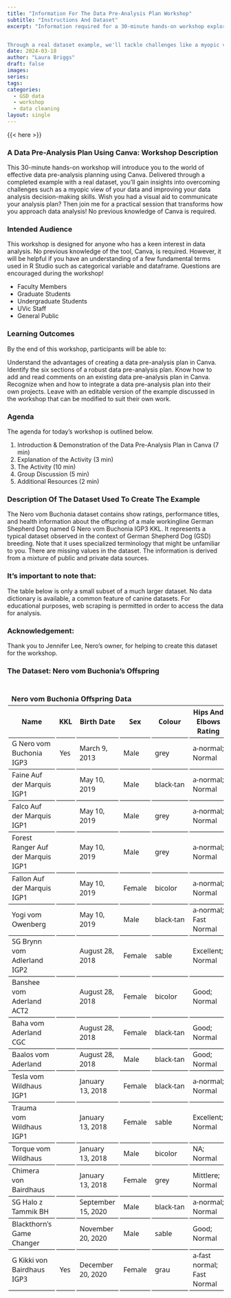 ```yaml
---
title: "Information For The Data Pre-Analysis Plan Workshop"
subtitle: "Instructions And Dataset"
excerpt: "Information required for a 30-minute hands-on workshop exploring the world of effective data pre-analysis planning using Canva. 


Through a real dataset example, we'll tackle challenges like a myopic view of your data and work together to enhance your data analysis decision-making skills. Ever wished for a visual aid to communicate your analysis plan? You're in luck! No previous knowledge of Canva is needed – just bring your curiosity and enthusiasm!"
date: 2024-03-18
author: "Laura Briggs"
draft: false
images:
series:
tags:
categories:
  - GSD data
  - workshop
  - data cleaning
layout: single
---
```


{{< here >}}

### A Data Pre-Analysis Plan Using Canva: Workshop Description

This 30-minute hands-on workshop will introduce you to the world of effective data pre-analysis planning using Canva. Delivered through a completed example with a real dataset, you’ll gain insights into overcoming challenges such as a myopic view of your data and improving your data analysis decision-making skills. Wish you had a visual aid to communicate your analysis plan? Then join me for a practical session that transforms how you approach data analysis! No previous knowledge of Canva is required.

### Intended Audience

This workshop is designed for anyone who has a keen interest in data analysis. No previous knowledge of the tool, Canva, is required. However, it will be helpful if you have an understanding of a few fundamental terms used in R Studio such as categorical variable and dataframe. Questions are encouraged during the workshop!

- Faculty Members
- Graduate Students
- Undergraduate Students
- UVic Staff
- General Public

### Learning Outcomes

By the end of this workshop, participants will be able to:

Understand the advantages of creating a data pre-analysis plan in Canva.
Identify the six sections of a robust data pre-analysis plan.
Know how to add and read comments on an existing data pre-analysis plan in Canva.
Recognize when and how to integrate a data pre-analysis plan into their own projects.
Leave with an editable version of the example discussed in the workshop that can be modified to suit their own work.

### Agenda

The agenda for today’s workshop is outlined below.

1.  Introduction & Demonstration of the Data Pre-Analysis Plan in Canva (7 min)
2.  Explanation of the Activity (3 min)
3.  The Activity (10 min)
4.  Group Discussion (5 min)
5.  Additional Resources (2 min)

### Description Of The Dataset Used To Create The Example

The Nero vom Buchonia dataset contains show ratings, performance titles, and health information about the offspring of a male workingline German Shepherd Dog named G Nero vom Buchonia IGP3 KKL.
It represents a typical dataset observed in the context of German Shepherd Dog (GSD) breeding. Note that it uses specialized terminology that might be unfamiliar to you.
There are missing values in the dataset.
The information is derived from a mixture of public and private data sources.

### It’s important to note that:

The table below is only a small subset of a much larger dataset.
No data dictionary is available, a common feature of canine datasets.
For educational purposes, web scraping is permitted in order to access the data for analysis.

### Acknowledgement:

Thank you to Jennifer Lee, Nero’s owner, for helping to create this dataset for the workshop.

### The Dataset: Nero vom Buchonia’s Offspring

<div id="xadpzzlsvx" style="padding-left:0px;padding-right:0px;padding-top:10px;padding-bottom:10px;overflow-x:auto;overflow-y:auto;width:auto;height:auto;">
<style>#xadpzzlsvx table {
  font-family: system-ui, 'Segoe UI', Roboto, Helvetica, Arial, sans-serif, 'Apple Color Emoji', 'Segoe UI Emoji', 'Segoe UI Symbol', 'Noto Color Emoji';
  -webkit-font-smoothing: antialiased;
  -moz-osx-font-smoothing: grayscale;
}
&#10;#xadpzzlsvx thead, #xadpzzlsvx tbody, #xadpzzlsvx tfoot, #xadpzzlsvx tr, #xadpzzlsvx td, #xadpzzlsvx th {
  border-style: none;
}
&#10;#xadpzzlsvx p {
  margin: 0;
  padding: 0;
}
&#10;#xadpzzlsvx .gt_table {
  display: table;
  border-collapse: collapse;
  line-height: normal;
  margin-left: auto;
  margin-right: auto;
  color: #333333;
  font-size: 16px;
  font-weight: normal;
  font-style: normal;
  background-color: #FFFFFF;
  width: auto;
  border-top-style: solid;
  border-top-width: 2px;
  border-top-color: #A8A8A8;
  border-right-style: none;
  border-right-width: 2px;
  border-right-color: #D3D3D3;
  border-bottom-style: solid;
  border-bottom-width: 2px;
  border-bottom-color: #A8A8A8;
  border-left-style: none;
  border-left-width: 2px;
  border-left-color: #D3D3D3;
}
&#10;#xadpzzlsvx .gt_caption {
  padding-top: 4px;
  padding-bottom: 4px;
}
&#10;#xadpzzlsvx .gt_title {
  color: #333333;
  font-size: 125%;
  font-weight: initial;
  padding-top: 4px;
  padding-bottom: 4px;
  padding-left: 5px;
  padding-right: 5px;
  border-bottom-color: #FFFFFF;
  border-bottom-width: 0;
}
&#10;#xadpzzlsvx .gt_subtitle {
  color: #333333;
  font-size: 85%;
  font-weight: initial;
  padding-top: 3px;
  padding-bottom: 5px;
  padding-left: 5px;
  padding-right: 5px;
  border-top-color: #FFFFFF;
  border-top-width: 0;
}
&#10;#xadpzzlsvx .gt_heading {
  background-color: #FFFFFF;
  text-align: center;
  border-bottom-color: #FFFFFF;
  border-left-style: none;
  border-left-width: 1px;
  border-left-color: #D3D3D3;
  border-right-style: none;
  border-right-width: 1px;
  border-right-color: #D3D3D3;
}
&#10;#xadpzzlsvx .gt_bottom_border {
  border-bottom-style: solid;
  border-bottom-width: 2px;
  border-bottom-color: #D3D3D3;
}
&#10;#xadpzzlsvx .gt_col_headings {
  border-top-style: solid;
  border-top-width: 2px;
  border-top-color: #D3D3D3;
  border-bottom-style: solid;
  border-bottom-width: 2px;
  border-bottom-color: #D3D3D3;
  border-left-style: none;
  border-left-width: 1px;
  border-left-color: #D3D3D3;
  border-right-style: none;
  border-right-width: 1px;
  border-right-color: #D3D3D3;
}
&#10;#xadpzzlsvx .gt_col_heading {
  color: #333333;
  background-color: #FFFFFF;
  font-size: 100%;
  font-weight: normal;
  text-transform: inherit;
  border-left-style: none;
  border-left-width: 1px;
  border-left-color: #D3D3D3;
  border-right-style: none;
  border-right-width: 1px;
  border-right-color: #D3D3D3;
  vertical-align: bottom;
  padding-top: 5px;
  padding-bottom: 6px;
  padding-left: 5px;
  padding-right: 5px;
  overflow-x: hidden;
}
&#10;#xadpzzlsvx .gt_column_spanner_outer {
  color: #333333;
  background-color: #FFFFFF;
  font-size: 100%;
  font-weight: normal;
  text-transform: inherit;
  padding-top: 0;
  padding-bottom: 0;
  padding-left: 4px;
  padding-right: 4px;
}
&#10;#xadpzzlsvx .gt_column_spanner_outer:first-child {
  padding-left: 0;
}
&#10;#xadpzzlsvx .gt_column_spanner_outer:last-child {
  padding-right: 0;
}
&#10;#xadpzzlsvx .gt_column_spanner {
  border-bottom-style: solid;
  border-bottom-width: 2px;
  border-bottom-color: #D3D3D3;
  vertical-align: bottom;
  padding-top: 5px;
  padding-bottom: 5px;
  overflow-x: hidden;
  display: inline-block;
  width: 100%;
}
&#10;#xadpzzlsvx .gt_spanner_row {
  border-bottom-style: hidden;
}
&#10;#xadpzzlsvx .gt_group_heading {
  padding-top: 8px;
  padding-bottom: 8px;
  padding-left: 5px;
  padding-right: 5px;
  color: #333333;
  background-color: #FFFFFF;
  font-size: 100%;
  font-weight: initial;
  text-transform: inherit;
  border-top-style: solid;
  border-top-width: 2px;
  border-top-color: #D3D3D3;
  border-bottom-style: solid;
  border-bottom-width: 2px;
  border-bottom-color: #D3D3D3;
  border-left-style: none;
  border-left-width: 1px;
  border-left-color: #D3D3D3;
  border-right-style: none;
  border-right-width: 1px;
  border-right-color: #D3D3D3;
  vertical-align: middle;
  text-align: left;
}
&#10;#xadpzzlsvx .gt_empty_group_heading {
  padding: 0.5px;
  color: #333333;
  background-color: #FFFFFF;
  font-size: 100%;
  font-weight: initial;
  border-top-style: solid;
  border-top-width: 2px;
  border-top-color: #D3D3D3;
  border-bottom-style: solid;
  border-bottom-width: 2px;
  border-bottom-color: #D3D3D3;
  vertical-align: middle;
}
&#10;#xadpzzlsvx .gt_from_md > :first-child {
  margin-top: 0;
}
&#10;#xadpzzlsvx .gt_from_md > :last-child {
  margin-bottom: 0;
}
&#10;#xadpzzlsvx .gt_row {
  padding-top: 8px;
  padding-bottom: 8px;
  padding-left: 5px;
  padding-right: 5px;
  margin: 10px;
  border-top-style: solid;
  border-top-width: 1px;
  border-top-color: #D3D3D3;
  border-left-style: none;
  border-left-width: 1px;
  border-left-color: #D3D3D3;
  border-right-style: none;
  border-right-width: 1px;
  border-right-color: #D3D3D3;
  vertical-align: middle;
  overflow-x: hidden;
}
&#10;#xadpzzlsvx .gt_stub {
  color: #333333;
  background-color: #FFFFFF;
  font-size: 100%;
  font-weight: initial;
  text-transform: inherit;
  border-right-style: solid;
  border-right-width: 2px;
  border-right-color: #D3D3D3;
  padding-left: 5px;
  padding-right: 5px;
}
&#10;#xadpzzlsvx .gt_stub_row_group {
  color: #333333;
  background-color: #FFFFFF;
  font-size: 100%;
  font-weight: initial;
  text-transform: inherit;
  border-right-style: solid;
  border-right-width: 2px;
  border-right-color: #D3D3D3;
  padding-left: 5px;
  padding-right: 5px;
  vertical-align: top;
}
&#10;#xadpzzlsvx .gt_row_group_first td {
  border-top-width: 2px;
}
&#10;#xadpzzlsvx .gt_row_group_first th {
  border-top-width: 2px;
}
&#10;#xadpzzlsvx .gt_summary_row {
  color: #333333;
  background-color: #FFFFFF;
  text-transform: inherit;
  padding-top: 8px;
  padding-bottom: 8px;
  padding-left: 5px;
  padding-right: 5px;
}
&#10;#xadpzzlsvx .gt_first_summary_row {
  border-top-style: solid;
  border-top-color: #D3D3D3;
}
&#10;#xadpzzlsvx .gt_first_summary_row.thick {
  border-top-width: 2px;
}
&#10;#xadpzzlsvx .gt_last_summary_row {
  padding-top: 8px;
  padding-bottom: 8px;
  padding-left: 5px;
  padding-right: 5px;
  border-bottom-style: solid;
  border-bottom-width: 2px;
  border-bottom-color: #D3D3D3;
}
&#10;#xadpzzlsvx .gt_grand_summary_row {
  color: #333333;
  background-color: #FFFFFF;
  text-transform: inherit;
  padding-top: 8px;
  padding-bottom: 8px;
  padding-left: 5px;
  padding-right: 5px;
}
&#10;#xadpzzlsvx .gt_first_grand_summary_row {
  padding-top: 8px;
  padding-bottom: 8px;
  padding-left: 5px;
  padding-right: 5px;
  border-top-style: double;
  border-top-width: 6px;
  border-top-color: #D3D3D3;
}
&#10;#xadpzzlsvx .gt_last_grand_summary_row_top {
  padding-top: 8px;
  padding-bottom: 8px;
  padding-left: 5px;
  padding-right: 5px;
  border-bottom-style: double;
  border-bottom-width: 6px;
  border-bottom-color: #D3D3D3;
}
&#10;#xadpzzlsvx .gt_striped {
  background-color: rgba(128, 128, 128, 0.05);
}
&#10;#xadpzzlsvx .gt_table_body {
  border-top-style: solid;
  border-top-width: 2px;
  border-top-color: #D3D3D3;
  border-bottom-style: solid;
  border-bottom-width: 2px;
  border-bottom-color: #D3D3D3;
}
&#10;#xadpzzlsvx .gt_footnotes {
  color: #333333;
  background-color: #FFFFFF;
  border-bottom-style: none;
  border-bottom-width: 2px;
  border-bottom-color: #D3D3D3;
  border-left-style: none;
  border-left-width: 2px;
  border-left-color: #D3D3D3;
  border-right-style: none;
  border-right-width: 2px;
  border-right-color: #D3D3D3;
}
&#10;#xadpzzlsvx .gt_footnote {
  margin: 0px;
  font-size: 90%;
  padding-top: 4px;
  padding-bottom: 4px;
  padding-left: 5px;
  padding-right: 5px;
}
&#10;#xadpzzlsvx .gt_sourcenotes {
  color: #333333;
  background-color: #FFFFFF;
  border-bottom-style: none;
  border-bottom-width: 2px;
  border-bottom-color: #D3D3D3;
  border-left-style: none;
  border-left-width: 2px;
  border-left-color: #D3D3D3;
  border-right-style: none;
  border-right-width: 2px;
  border-right-color: #D3D3D3;
}
&#10;#xadpzzlsvx .gt_sourcenote {
  font-size: 90%;
  padding-top: 4px;
  padding-bottom: 4px;
  padding-left: 5px;
  padding-right: 5px;
}
&#10;#xadpzzlsvx .gt_left {
  text-align: left;
}
&#10;#xadpzzlsvx .gt_center {
  text-align: center;
}
&#10;#xadpzzlsvx .gt_right {
  text-align: right;
  font-variant-numeric: tabular-nums;
}
&#10;#xadpzzlsvx .gt_font_normal {
  font-weight: normal;
}
&#10;#xadpzzlsvx .gt_font_bold {
  font-weight: bold;
}
&#10;#xadpzzlsvx .gt_font_italic {
  font-style: italic;
}
&#10;#xadpzzlsvx .gt_super {
  font-size: 65%;
}
&#10;#xadpzzlsvx .gt_footnote_marks {
  font-size: 75%;
  vertical-align: 0.4em;
  position: initial;
}
&#10;#xadpzzlsvx .gt_asterisk {
  font-size: 100%;
  vertical-align: 0;
}
&#10;#xadpzzlsvx .gt_indent_1 {
  text-indent: 5px;
}
&#10;#xadpzzlsvx .gt_indent_2 {
  text-indent: 10px;
}
&#10;#xadpzzlsvx .gt_indent_3 {
  text-indent: 15px;
}
&#10;#xadpzzlsvx .gt_indent_4 {
  text-indent: 20px;
}
&#10;#xadpzzlsvx .gt_indent_5 {
  text-indent: 25px;
}
</style>
<table class="gt_table" data-quarto-disable-processing="false" data-quarto-bootstrap="false">
  <thead>
    <tr class="gt_heading">
      <td colspan="7" class="gt_heading gt_title gt_font_normal gt_bottom_border" style><strong>Nero vom Buchonia Offspring Data</strong></td>
    </tr>
    &#10;    <tr class="gt_col_headings">
      <th class="gt_col_heading gt_columns_bottom_border gt_left" rowspan="1" colspan="1" scope="col" id="&lt;strong&gt;Name&lt;/strong&gt;"><strong>Name</strong></th>
      <th class="gt_col_heading gt_columns_bottom_border gt_left" rowspan="1" colspan="1" scope="col" id="&lt;strong&gt;KKL&lt;/strong&gt;"><strong>KKL</strong></th>
      <th class="gt_col_heading gt_columns_bottom_border gt_left" rowspan="1" colspan="1" scope="col" id="&lt;strong&gt;Birth Date&lt;/strong&gt;"><strong>Birth Date</strong></th>
      <th class="gt_col_heading gt_columns_bottom_border gt_left" rowspan="1" colspan="1" scope="col" id="&lt;strong&gt;Sex&lt;/strong&gt;"><strong>Sex</strong></th>
      <th class="gt_col_heading gt_columns_bottom_border gt_left" rowspan="1" colspan="1" scope="col" id="&lt;strong&gt;Colour&lt;/strong&gt;"><strong>Colour</strong></th>
      <th class="gt_col_heading gt_columns_bottom_border gt_left" rowspan="1" colspan="1" scope="col" id="&lt;strong&gt;Hips And Elbows Rating&lt;/strong&gt;"><strong>Hips And Elbows Rating</strong></th>
      <th class="gt_col_heading gt_columns_bottom_border gt_right" rowspan="1" colspan="1" scope="col" id="&lt;strong&gt;ZW&lt;/strong&gt;"><strong>ZW</strong></th>
    </tr>
  </thead>
  <tbody class="gt_table_body">
    <tr><td headers="Name" class="gt_row gt_left" style="10px border-left-width: 0px; border-left-style: solid; border-left-color: transparent; border-right-width: 1px; border-right-style: solid; border-right-color: black; border-top-width: 0px; border-top-style: solid; border-top-color: transparent; border-bottom-width: 1px; border-bottom-style: solid; border-bottom-color: black;">G Nero vom Buchonia IGP3</td>
<td headers="KKL" class="gt_row gt_left" style="10px border-left-width: 0px; border-left-style: solid; border-left-color: transparent; border-right-width: 1px; border-right-style: solid; border-right-color: black; border-top-width: 0px; border-top-style: solid; border-top-color: transparent; border-bottom-width: 1px; border-bottom-style: solid; border-bottom-color: black;">Yes</td>
<td headers="BirthDate" class="gt_row gt_left" style="10px border-left-width: 0px; border-left-style: solid; border-left-color: transparent; border-right-width: 1px; border-right-style: solid; border-right-color: black; border-top-width: 0px; border-top-style: solid; border-top-color: transparent; border-bottom-width: 1px; border-bottom-style: solid; border-bottom-color: black;">March 9, 2013</td>
<td headers="Sex" class="gt_row gt_left" style="10px border-left-width: 0px; border-left-style: solid; border-left-color: transparent; border-right-width: 1px; border-right-style: solid; border-right-color: black; border-top-width: 0px; border-top-style: solid; border-top-color: transparent; border-bottom-width: 1px; border-bottom-style: solid; border-bottom-color: black;">Male</td>
<td headers="Colour" class="gt_row gt_left" style="10px border-left-width: 0px; border-left-style: solid; border-left-color: transparent; border-right-width: 1px; border-right-style: solid; border-right-color: black; border-top-width: 0px; border-top-style: solid; border-top-color: transparent; border-bottom-width: 1px; border-bottom-style: solid; border-bottom-color: black;">grey</td>
<td headers="HipsAndElbowsRating" class="gt_row gt_left" style="10px border-left-width: 0px; border-left-style: solid; border-left-color: transparent; border-right-width: 1px; border-right-style: solid; border-right-color: black; border-top-width: 0px; border-top-style: solid; border-top-color: transparent; border-bottom-width: 1px; border-bottom-style: solid; border-bottom-color: black;">a‑normal; Normal</td>
<td headers="ZW" class="gt_row gt_right" style="10px border-left-width: 0px; border-left-style: solid; border-left-color: transparent; border-right-width: 1px; border-right-style: solid; border-right-color: black; border-top-width: 0px; border-top-style: solid; border-top-color: transparent; border-bottom-width: 1px; border-bottom-style: solid; border-bottom-color: black;">88</td></tr>
    <tr><td headers="Name" class="gt_row gt_left" style="10px border-left-width: 0px; border-left-style: solid; border-left-color: transparent; border-right-width: 1px; border-right-style: solid; border-right-color: black; border-top-width: 0px; border-top-style: solid; border-top-color: transparent; border-bottom-width: 1px; border-bottom-style: solid; border-bottom-color: black;">Faine Auf der Marquis IGP1</td>
<td headers="KKL" class="gt_row gt_left" style="10px border-left-width: 0px; border-left-style: solid; border-left-color: transparent; border-right-width: 1px; border-right-style: solid; border-right-color: black; border-top-width: 0px; border-top-style: solid; border-top-color: transparent; border-bottom-width: 1px; border-bottom-style: solid; border-bottom-color: black;"></td>
<td headers="BirthDate" class="gt_row gt_left" style="10px border-left-width: 0px; border-left-style: solid; border-left-color: transparent; border-right-width: 1px; border-right-style: solid; border-right-color: black; border-top-width: 0px; border-top-style: solid; border-top-color: transparent; border-bottom-width: 1px; border-bottom-style: solid; border-bottom-color: black;">May 10, 2019</td>
<td headers="Sex" class="gt_row gt_left" style="10px border-left-width: 0px; border-left-style: solid; border-left-color: transparent; border-right-width: 1px; border-right-style: solid; border-right-color: black; border-top-width: 0px; border-top-style: solid; border-top-color: transparent; border-bottom-width: 1px; border-bottom-style: solid; border-bottom-color: black;">Male</td>
<td headers="Colour" class="gt_row gt_left" style="10px border-left-width: 0px; border-left-style: solid; border-left-color: transparent; border-right-width: 1px; border-right-style: solid; border-right-color: black; border-top-width: 0px; border-top-style: solid; border-top-color: transparent; border-bottom-width: 1px; border-bottom-style: solid; border-bottom-color: black;">black‑tan</td>
<td headers="HipsAndElbowsRating" class="gt_row gt_left" style="10px border-left-width: 0px; border-left-style: solid; border-left-color: transparent; border-right-width: 1px; border-right-style: solid; border-right-color: black; border-top-width: 0px; border-top-style: solid; border-top-color: transparent; border-bottom-width: 1px; border-bottom-style: solid; border-bottom-color: black;">a‑normal; Normal</td>
<td headers="ZW" class="gt_row gt_right" style="10px border-left-width: 0px; border-left-style: solid; border-left-color: transparent; border-right-width: 1px; border-right-style: solid; border-right-color: black; border-top-width: 0px; border-top-style: solid; border-top-color: transparent; border-bottom-width: 1px; border-bottom-style: solid; border-bottom-color: black;">80</td></tr>
    <tr><td headers="Name" class="gt_row gt_left" style="10px border-left-width: 0px; border-left-style: solid; border-left-color: transparent; border-right-width: 1px; border-right-style: solid; border-right-color: black; border-top-width: 0px; border-top-style: solid; border-top-color: transparent; border-bottom-width: 1px; border-bottom-style: solid; border-bottom-color: black;">Falco Auf der Marquis IGP1</td>
<td headers="KKL" class="gt_row gt_left" style="10px border-left-width: 0px; border-left-style: solid; border-left-color: transparent; border-right-width: 1px; border-right-style: solid; border-right-color: black; border-top-width: 0px; border-top-style: solid; border-top-color: transparent; border-bottom-width: 1px; border-bottom-style: solid; border-bottom-color: black;"></td>
<td headers="BirthDate" class="gt_row gt_left" style="10px border-left-width: 0px; border-left-style: solid; border-left-color: transparent; border-right-width: 1px; border-right-style: solid; border-right-color: black; border-top-width: 0px; border-top-style: solid; border-top-color: transparent; border-bottom-width: 1px; border-bottom-style: solid; border-bottom-color: black;">May 10, 2019</td>
<td headers="Sex" class="gt_row gt_left" style="10px border-left-width: 0px; border-left-style: solid; border-left-color: transparent; border-right-width: 1px; border-right-style: solid; border-right-color: black; border-top-width: 0px; border-top-style: solid; border-top-color: transparent; border-bottom-width: 1px; border-bottom-style: solid; border-bottom-color: black;">Male</td>
<td headers="Colour" class="gt_row gt_left" style="10px border-left-width: 0px; border-left-style: solid; border-left-color: transparent; border-right-width: 1px; border-right-style: solid; border-right-color: black; border-top-width: 0px; border-top-style: solid; border-top-color: transparent; border-bottom-width: 1px; border-bottom-style: solid; border-bottom-color: black;">grey</td>
<td headers="HipsAndElbowsRating" class="gt_row gt_left" style="10px border-left-width: 0px; border-left-style: solid; border-left-color: transparent; border-right-width: 1px; border-right-style: solid; border-right-color: black; border-top-width: 0px; border-top-style: solid; border-top-color: transparent; border-bottom-width: 1px; border-bottom-style: solid; border-bottom-color: black;">a‑normal; Normal</td>
<td headers="ZW" class="gt_row gt_right" style="10px border-left-width: 0px; border-left-style: solid; border-left-color: transparent; border-right-width: 1px; border-right-style: solid; border-right-color: black; border-top-width: 0px; border-top-style: solid; border-top-color: transparent; border-bottom-width: 1px; border-bottom-style: solid; border-bottom-color: black;">80</td></tr>
    <tr><td headers="Name" class="gt_row gt_left" style="10px border-left-width: 0px; border-left-style: solid; border-left-color: transparent; border-right-width: 1px; border-right-style: solid; border-right-color: black; border-top-width: 0px; border-top-style: solid; border-top-color: transparent; border-bottom-width: 1px; border-bottom-style: solid; border-bottom-color: black;">Forest Ranger Auf der Marquis IGP1</td>
<td headers="KKL" class="gt_row gt_left" style="10px border-left-width: 0px; border-left-style: solid; border-left-color: transparent; border-right-width: 1px; border-right-style: solid; border-right-color: black; border-top-width: 0px; border-top-style: solid; border-top-color: transparent; border-bottom-width: 1px; border-bottom-style: solid; border-bottom-color: black;"></td>
<td headers="BirthDate" class="gt_row gt_left" style="10px border-left-width: 0px; border-left-style: solid; border-left-color: transparent; border-right-width: 1px; border-right-style: solid; border-right-color: black; border-top-width: 0px; border-top-style: solid; border-top-color: transparent; border-bottom-width: 1px; border-bottom-style: solid; border-bottom-color: black;">May 10, 2019</td>
<td headers="Sex" class="gt_row gt_left" style="10px border-left-width: 0px; border-left-style: solid; border-left-color: transparent; border-right-width: 1px; border-right-style: solid; border-right-color: black; border-top-width: 0px; border-top-style: solid; border-top-color: transparent; border-bottom-width: 1px; border-bottom-style: solid; border-bottom-color: black;">Male</td>
<td headers="Colour" class="gt_row gt_left" style="10px border-left-width: 0px; border-left-style: solid; border-left-color: transparent; border-right-width: 1px; border-right-style: solid; border-right-color: black; border-top-width: 0px; border-top-style: solid; border-top-color: transparent; border-bottom-width: 1px; border-bottom-style: solid; border-bottom-color: black;">grey</td>
<td headers="HipsAndElbowsRating" class="gt_row gt_left" style="10px border-left-width: 0px; border-left-style: solid; border-left-color: transparent; border-right-width: 1px; border-right-style: solid; border-right-color: black; border-top-width: 0px; border-top-style: solid; border-top-color: transparent; border-bottom-width: 1px; border-bottom-style: solid; border-bottom-color: black;">a‑normal; Normal</td>
<td headers="ZW" class="gt_row gt_right" style="10px border-left-width: 0px; border-left-style: solid; border-left-color: transparent; border-right-width: 1px; border-right-style: solid; border-right-color: black; border-top-width: 0px; border-top-style: solid; border-top-color: transparent; border-bottom-width: 1px; border-bottom-style: solid; border-bottom-color: black;">80</td></tr>
    <tr><td headers="Name" class="gt_row gt_left" style="10px border-left-width: 0px; border-left-style: solid; border-left-color: transparent; border-right-width: 1px; border-right-style: solid; border-right-color: black; border-top-width: 0px; border-top-style: solid; border-top-color: transparent; border-bottom-width: 1px; border-bottom-style: solid; border-bottom-color: black;">Fallon Auf der Marquis IGP1</td>
<td headers="KKL" class="gt_row gt_left" style="10px border-left-width: 0px; border-left-style: solid; border-left-color: transparent; border-right-width: 1px; border-right-style: solid; border-right-color: black; border-top-width: 0px; border-top-style: solid; border-top-color: transparent; border-bottom-width: 1px; border-bottom-style: solid; border-bottom-color: black;"></td>
<td headers="BirthDate" class="gt_row gt_left" style="10px border-left-width: 0px; border-left-style: solid; border-left-color: transparent; border-right-width: 1px; border-right-style: solid; border-right-color: black; border-top-width: 0px; border-top-style: solid; border-top-color: transparent; border-bottom-width: 1px; border-bottom-style: solid; border-bottom-color: black;">May 10, 2019</td>
<td headers="Sex" class="gt_row gt_left" style="10px border-left-width: 0px; border-left-style: solid; border-left-color: transparent; border-right-width: 1px; border-right-style: solid; border-right-color: black; border-top-width: 0px; border-top-style: solid; border-top-color: transparent; border-bottom-width: 1px; border-bottom-style: solid; border-bottom-color: black;">Female</td>
<td headers="Colour" class="gt_row gt_left" style="10px border-left-width: 0px; border-left-style: solid; border-left-color: transparent; border-right-width: 1px; border-right-style: solid; border-right-color: black; border-top-width: 0px; border-top-style: solid; border-top-color: transparent; border-bottom-width: 1px; border-bottom-style: solid; border-bottom-color: black;">bicolor</td>
<td headers="HipsAndElbowsRating" class="gt_row gt_left" style="10px border-left-width: 0px; border-left-style: solid; border-left-color: transparent; border-right-width: 1px; border-right-style: solid; border-right-color: black; border-top-width: 0px; border-top-style: solid; border-top-color: transparent; border-bottom-width: 1px; border-bottom-style: solid; border-bottom-color: black;">a‑normal; Normal</td>
<td headers="ZW" class="gt_row gt_right" style="10px border-left-width: 0px; border-left-style: solid; border-left-color: transparent; border-right-width: 1px; border-right-style: solid; border-right-color: black; border-top-width: 0px; border-top-style: solid; border-top-color: transparent; border-bottom-width: 1px; border-bottom-style: solid; border-bottom-color: black;">80</td></tr>
    <tr><td headers="Name" class="gt_row gt_left" style="10px border-left-width: 0px; border-left-style: solid; border-left-color: transparent; border-right-width: 1px; border-right-style: solid; border-right-color: black; border-top-width: 0px; border-top-style: solid; border-top-color: transparent; border-bottom-width: 1px; border-bottom-style: solid; border-bottom-color: black;">Yogi vom Owenberg</td>
<td headers="KKL" class="gt_row gt_left" style="10px border-left-width: 0px; border-left-style: solid; border-left-color: transparent; border-right-width: 1px; border-right-style: solid; border-right-color: black; border-top-width: 0px; border-top-style: solid; border-top-color: transparent; border-bottom-width: 1px; border-bottom-style: solid; border-bottom-color: black;"></td>
<td headers="BirthDate" class="gt_row gt_left" style="10px border-left-width: 0px; border-left-style: solid; border-left-color: transparent; border-right-width: 1px; border-right-style: solid; border-right-color: black; border-top-width: 0px; border-top-style: solid; border-top-color: transparent; border-bottom-width: 1px; border-bottom-style: solid; border-bottom-color: black;">May 10, 2019</td>
<td headers="Sex" class="gt_row gt_left" style="10px border-left-width: 0px; border-left-style: solid; border-left-color: transparent; border-right-width: 1px; border-right-style: solid; border-right-color: black; border-top-width: 0px; border-top-style: solid; border-top-color: transparent; border-bottom-width: 1px; border-bottom-style: solid; border-bottom-color: black;">Male</td>
<td headers="Colour" class="gt_row gt_left" style="10px border-left-width: 0px; border-left-style: solid; border-left-color: transparent; border-right-width: 1px; border-right-style: solid; border-right-color: black; border-top-width: 0px; border-top-style: solid; border-top-color: transparent; border-bottom-width: 1px; border-bottom-style: solid; border-bottom-color: black;">black‑tan</td>
<td headers="HipsAndElbowsRating" class="gt_row gt_left" style="10px border-left-width: 0px; border-left-style: solid; border-left-color: transparent; border-right-width: 1px; border-right-style: solid; border-right-color: black; border-top-width: 0px; border-top-style: solid; border-top-color: transparent; border-bottom-width: 1px; border-bottom-style: solid; border-bottom-color: black;">a‑normal; Fast Normal</td>
<td headers="ZW" class="gt_row gt_right" style="10px border-left-width: 0px; border-left-style: solid; border-left-color: transparent; border-right-width: 1px; border-right-style: solid; border-right-color: black; border-top-width: 0px; border-top-style: solid; border-top-color: transparent; border-bottom-width: 1px; border-bottom-style: solid; border-bottom-color: black;">80</td></tr>
    <tr><td headers="Name" class="gt_row gt_left" style="10px border-left-width: 0px; border-left-style: solid; border-left-color: transparent; border-right-width: 1px; border-right-style: solid; border-right-color: black; border-top-width: 0px; border-top-style: solid; border-top-color: transparent; border-bottom-width: 1px; border-bottom-style: solid; border-bottom-color: black;">SG Brynn vom Adlerland IGP2</td>
<td headers="KKL" class="gt_row gt_left" style="10px border-left-width: 0px; border-left-style: solid; border-left-color: transparent; border-right-width: 1px; border-right-style: solid; border-right-color: black; border-top-width: 0px; border-top-style: solid; border-top-color: transparent; border-bottom-width: 1px; border-bottom-style: solid; border-bottom-color: black;"></td>
<td headers="BirthDate" class="gt_row gt_left" style="10px border-left-width: 0px; border-left-style: solid; border-left-color: transparent; border-right-width: 1px; border-right-style: solid; border-right-color: black; border-top-width: 0px; border-top-style: solid; border-top-color: transparent; border-bottom-width: 1px; border-bottom-style: solid; border-bottom-color: black;">August 28, 2018</td>
<td headers="Sex" class="gt_row gt_left" style="10px border-left-width: 0px; border-left-style: solid; border-left-color: transparent; border-right-width: 1px; border-right-style: solid; border-right-color: black; border-top-width: 0px; border-top-style: solid; border-top-color: transparent; border-bottom-width: 1px; border-bottom-style: solid; border-bottom-color: black;">Female</td>
<td headers="Colour" class="gt_row gt_left" style="10px border-left-width: 0px; border-left-style: solid; border-left-color: transparent; border-right-width: 1px; border-right-style: solid; border-right-color: black; border-top-width: 0px; border-top-style: solid; border-top-color: transparent; border-bottom-width: 1px; border-bottom-style: solid; border-bottom-color: black;">sable</td>
<td headers="HipsAndElbowsRating" class="gt_row gt_left" style="10px border-left-width: 0px; border-left-style: solid; border-left-color: transparent; border-right-width: 1px; border-right-style: solid; border-right-color: black; border-top-width: 0px; border-top-style: solid; border-top-color: transparent; border-bottom-width: 1px; border-bottom-style: solid; border-bottom-color: black;">Excellent; Normal</td>
<td headers="ZW" class="gt_row gt_right" style="10px border-left-width: 0px; border-left-style: solid; border-left-color: transparent; border-right-width: 1px; border-right-style: solid; border-right-color: black; border-top-width: 0px; border-top-style: solid; border-top-color: transparent; border-bottom-width: 1px; border-bottom-style: solid; border-bottom-color: black;"></td></tr>
    <tr><td headers="Name" class="gt_row gt_left" style="10px border-left-width: 0px; border-left-style: solid; border-left-color: transparent; border-right-width: 1px; border-right-style: solid; border-right-color: black; border-top-width: 0px; border-top-style: solid; border-top-color: transparent; border-bottom-width: 1px; border-bottom-style: solid; border-bottom-color: black;">Banshee vom Aderland ACT2</td>
<td headers="KKL" class="gt_row gt_left" style="10px border-left-width: 0px; border-left-style: solid; border-left-color: transparent; border-right-width: 1px; border-right-style: solid; border-right-color: black; border-top-width: 0px; border-top-style: solid; border-top-color: transparent; border-bottom-width: 1px; border-bottom-style: solid; border-bottom-color: black;"></td>
<td headers="BirthDate" class="gt_row gt_left" style="10px border-left-width: 0px; border-left-style: solid; border-left-color: transparent; border-right-width: 1px; border-right-style: solid; border-right-color: black; border-top-width: 0px; border-top-style: solid; border-top-color: transparent; border-bottom-width: 1px; border-bottom-style: solid; border-bottom-color: black;">August 28, 2018</td>
<td headers="Sex" class="gt_row gt_left" style="10px border-left-width: 0px; border-left-style: solid; border-left-color: transparent; border-right-width: 1px; border-right-style: solid; border-right-color: black; border-top-width: 0px; border-top-style: solid; border-top-color: transparent; border-bottom-width: 1px; border-bottom-style: solid; border-bottom-color: black;">Female</td>
<td headers="Colour" class="gt_row gt_left" style="10px border-left-width: 0px; border-left-style: solid; border-left-color: transparent; border-right-width: 1px; border-right-style: solid; border-right-color: black; border-top-width: 0px; border-top-style: solid; border-top-color: transparent; border-bottom-width: 1px; border-bottom-style: solid; border-bottom-color: black;">bicolor</td>
<td headers="HipsAndElbowsRating" class="gt_row gt_left" style="10px border-left-width: 0px; border-left-style: solid; border-left-color: transparent; border-right-width: 1px; border-right-style: solid; border-right-color: black; border-top-width: 0px; border-top-style: solid; border-top-color: transparent; border-bottom-width: 1px; border-bottom-style: solid; border-bottom-color: black;">Good; Normal</td>
<td headers="ZW" class="gt_row gt_right" style="10px border-left-width: 0px; border-left-style: solid; border-left-color: transparent; border-right-width: 1px; border-right-style: solid; border-right-color: black; border-top-width: 0px; border-top-style: solid; border-top-color: transparent; border-bottom-width: 1px; border-bottom-style: solid; border-bottom-color: black;"></td></tr>
    <tr><td headers="Name" class="gt_row gt_left" style="10px border-left-width: 0px; border-left-style: solid; border-left-color: transparent; border-right-width: 1px; border-right-style: solid; border-right-color: black; border-top-width: 0px; border-top-style: solid; border-top-color: transparent; border-bottom-width: 1px; border-bottom-style: solid; border-bottom-color: black;">Baha vom Aderland CGC</td>
<td headers="KKL" class="gt_row gt_left" style="10px border-left-width: 0px; border-left-style: solid; border-left-color: transparent; border-right-width: 1px; border-right-style: solid; border-right-color: black; border-top-width: 0px; border-top-style: solid; border-top-color: transparent; border-bottom-width: 1px; border-bottom-style: solid; border-bottom-color: black;"></td>
<td headers="BirthDate" class="gt_row gt_left" style="10px border-left-width: 0px; border-left-style: solid; border-left-color: transparent; border-right-width: 1px; border-right-style: solid; border-right-color: black; border-top-width: 0px; border-top-style: solid; border-top-color: transparent; border-bottom-width: 1px; border-bottom-style: solid; border-bottom-color: black;">August 28, 2018</td>
<td headers="Sex" class="gt_row gt_left" style="10px border-left-width: 0px; border-left-style: solid; border-left-color: transparent; border-right-width: 1px; border-right-style: solid; border-right-color: black; border-top-width: 0px; border-top-style: solid; border-top-color: transparent; border-bottom-width: 1px; border-bottom-style: solid; border-bottom-color: black;">Female</td>
<td headers="Colour" class="gt_row gt_left" style="10px border-left-width: 0px; border-left-style: solid; border-left-color: transparent; border-right-width: 1px; border-right-style: solid; border-right-color: black; border-top-width: 0px; border-top-style: solid; border-top-color: transparent; border-bottom-width: 1px; border-bottom-style: solid; border-bottom-color: black;">black‑tan</td>
<td headers="HipsAndElbowsRating" class="gt_row gt_left" style="10px border-left-width: 0px; border-left-style: solid; border-left-color: transparent; border-right-width: 1px; border-right-style: solid; border-right-color: black; border-top-width: 0px; border-top-style: solid; border-top-color: transparent; border-bottom-width: 1px; border-bottom-style: solid; border-bottom-color: black;">Good; Normal</td>
<td headers="ZW" class="gt_row gt_right" style="10px border-left-width: 0px; border-left-style: solid; border-left-color: transparent; border-right-width: 1px; border-right-style: solid; border-right-color: black; border-top-width: 0px; border-top-style: solid; border-top-color: transparent; border-bottom-width: 1px; border-bottom-style: solid; border-bottom-color: black;"></td></tr>
    <tr><td headers="Name" class="gt_row gt_left" style="10px border-left-width: 0px; border-left-style: solid; border-left-color: transparent; border-right-width: 1px; border-right-style: solid; border-right-color: black; border-top-width: 0px; border-top-style: solid; border-top-color: transparent; border-bottom-width: 1px; border-bottom-style: solid; border-bottom-color: black;">Baalos vom Aderland</td>
<td headers="KKL" class="gt_row gt_left" style="10px border-left-width: 0px; border-left-style: solid; border-left-color: transparent; border-right-width: 1px; border-right-style: solid; border-right-color: black; border-top-width: 0px; border-top-style: solid; border-top-color: transparent; border-bottom-width: 1px; border-bottom-style: solid; border-bottom-color: black;"></td>
<td headers="BirthDate" class="gt_row gt_left" style="10px border-left-width: 0px; border-left-style: solid; border-left-color: transparent; border-right-width: 1px; border-right-style: solid; border-right-color: black; border-top-width: 0px; border-top-style: solid; border-top-color: transparent; border-bottom-width: 1px; border-bottom-style: solid; border-bottom-color: black;">August 28, 2018</td>
<td headers="Sex" class="gt_row gt_left" style="10px border-left-width: 0px; border-left-style: solid; border-left-color: transparent; border-right-width: 1px; border-right-style: solid; border-right-color: black; border-top-width: 0px; border-top-style: solid; border-top-color: transparent; border-bottom-width: 1px; border-bottom-style: solid; border-bottom-color: black;">Male</td>
<td headers="Colour" class="gt_row gt_left" style="10px border-left-width: 0px; border-left-style: solid; border-left-color: transparent; border-right-width: 1px; border-right-style: solid; border-right-color: black; border-top-width: 0px; border-top-style: solid; border-top-color: transparent; border-bottom-width: 1px; border-bottom-style: solid; border-bottom-color: black;">black‑tan</td>
<td headers="HipsAndElbowsRating" class="gt_row gt_left" style="10px border-left-width: 0px; border-left-style: solid; border-left-color: transparent; border-right-width: 1px; border-right-style: solid; border-right-color: black; border-top-width: 0px; border-top-style: solid; border-top-color: transparent; border-bottom-width: 1px; border-bottom-style: solid; border-bottom-color: black;">Good; Normal</td>
<td headers="ZW" class="gt_row gt_right" style="10px border-left-width: 0px; border-left-style: solid; border-left-color: transparent; border-right-width: 1px; border-right-style: solid; border-right-color: black; border-top-width: 0px; border-top-style: solid; border-top-color: transparent; border-bottom-width: 1px; border-bottom-style: solid; border-bottom-color: black;"></td></tr>
    <tr><td headers="Name" class="gt_row gt_left" style="10px border-left-width: 0px; border-left-style: solid; border-left-color: transparent; border-right-width: 1px; border-right-style: solid; border-right-color: black; border-top-width: 0px; border-top-style: solid; border-top-color: transparent; border-bottom-width: 1px; border-bottom-style: solid; border-bottom-color: black;">Tesla vom Wildhaus IGP1</td>
<td headers="KKL" class="gt_row gt_left" style="10px border-left-width: 0px; border-left-style: solid; border-left-color: transparent; border-right-width: 1px; border-right-style: solid; border-right-color: black; border-top-width: 0px; border-top-style: solid; border-top-color: transparent; border-bottom-width: 1px; border-bottom-style: solid; border-bottom-color: black;"></td>
<td headers="BirthDate" class="gt_row gt_left" style="10px border-left-width: 0px; border-left-style: solid; border-left-color: transparent; border-right-width: 1px; border-right-style: solid; border-right-color: black; border-top-width: 0px; border-top-style: solid; border-top-color: transparent; border-bottom-width: 1px; border-bottom-style: solid; border-bottom-color: black;">January 13, 2018</td>
<td headers="Sex" class="gt_row gt_left" style="10px border-left-width: 0px; border-left-style: solid; border-left-color: transparent; border-right-width: 1px; border-right-style: solid; border-right-color: black; border-top-width: 0px; border-top-style: solid; border-top-color: transparent; border-bottom-width: 1px; border-bottom-style: solid; border-bottom-color: black;">Female</td>
<td headers="Colour" class="gt_row gt_left" style="10px border-left-width: 0px; border-left-style: solid; border-left-color: transparent; border-right-width: 1px; border-right-style: solid; border-right-color: black; border-top-width: 0px; border-top-style: solid; border-top-color: transparent; border-bottom-width: 1px; border-bottom-style: solid; border-bottom-color: black;">black‑tan</td>
<td headers="HipsAndElbowsRating" class="gt_row gt_left" style="10px border-left-width: 0px; border-left-style: solid; border-left-color: transparent; border-right-width: 1px; border-right-style: solid; border-right-color: black; border-top-width: 0px; border-top-style: solid; border-top-color: transparent; border-bottom-width: 1px; border-bottom-style: solid; border-bottom-color: black;">a‑normal; Normal</td>
<td headers="ZW" class="gt_row gt_right" style="10px border-left-width: 0px; border-left-style: solid; border-left-color: transparent; border-right-width: 1px; border-right-style: solid; border-right-color: black; border-top-width: 0px; border-top-style: solid; border-top-color: transparent; border-bottom-width: 1px; border-bottom-style: solid; border-bottom-color: black;">80</td></tr>
    <tr><td headers="Name" class="gt_row gt_left" style="10px border-left-width: 0px; border-left-style: solid; border-left-color: transparent; border-right-width: 1px; border-right-style: solid; border-right-color: black; border-top-width: 0px; border-top-style: solid; border-top-color: transparent; border-bottom-width: 1px; border-bottom-style: solid; border-bottom-color: black;">Trauma vom Wildhaus IGP1</td>
<td headers="KKL" class="gt_row gt_left" style="10px border-left-width: 0px; border-left-style: solid; border-left-color: transparent; border-right-width: 1px; border-right-style: solid; border-right-color: black; border-top-width: 0px; border-top-style: solid; border-top-color: transparent; border-bottom-width: 1px; border-bottom-style: solid; border-bottom-color: black;"></td>
<td headers="BirthDate" class="gt_row gt_left" style="10px border-left-width: 0px; border-left-style: solid; border-left-color: transparent; border-right-width: 1px; border-right-style: solid; border-right-color: black; border-top-width: 0px; border-top-style: solid; border-top-color: transparent; border-bottom-width: 1px; border-bottom-style: solid; border-bottom-color: black;">January 13, 2018</td>
<td headers="Sex" class="gt_row gt_left" style="10px border-left-width: 0px; border-left-style: solid; border-left-color: transparent; border-right-width: 1px; border-right-style: solid; border-right-color: black; border-top-width: 0px; border-top-style: solid; border-top-color: transparent; border-bottom-width: 1px; border-bottom-style: solid; border-bottom-color: black;">Female</td>
<td headers="Colour" class="gt_row gt_left" style="10px border-left-width: 0px; border-left-style: solid; border-left-color: transparent; border-right-width: 1px; border-right-style: solid; border-right-color: black; border-top-width: 0px; border-top-style: solid; border-top-color: transparent; border-bottom-width: 1px; border-bottom-style: solid; border-bottom-color: black;">sable</td>
<td headers="HipsAndElbowsRating" class="gt_row gt_left" style="10px border-left-width: 0px; border-left-style: solid; border-left-color: transparent; border-right-width: 1px; border-right-style: solid; border-right-color: black; border-top-width: 0px; border-top-style: solid; border-top-color: transparent; border-bottom-width: 1px; border-bottom-style: solid; border-bottom-color: black;">Excellent; Normal</td>
<td headers="ZW" class="gt_row gt_right" style="10px border-left-width: 0px; border-left-style: solid; border-left-color: transparent; border-right-width: 1px; border-right-style: solid; border-right-color: black; border-top-width: 0px; border-top-style: solid; border-top-color: transparent; border-bottom-width: 1px; border-bottom-style: solid; border-bottom-color: black;"></td></tr>
    <tr><td headers="Name" class="gt_row gt_left" style="10px border-left-width: 0px; border-left-style: solid; border-left-color: transparent; border-right-width: 1px; border-right-style: solid; border-right-color: black; border-top-width: 0px; border-top-style: solid; border-top-color: transparent; border-bottom-width: 1px; border-bottom-style: solid; border-bottom-color: black;">Torque vom Wildhaus</td>
<td headers="KKL" class="gt_row gt_left" style="10px border-left-width: 0px; border-left-style: solid; border-left-color: transparent; border-right-width: 1px; border-right-style: solid; border-right-color: black; border-top-width: 0px; border-top-style: solid; border-top-color: transparent; border-bottom-width: 1px; border-bottom-style: solid; border-bottom-color: black;"></td>
<td headers="BirthDate" class="gt_row gt_left" style="10px border-left-width: 0px; border-left-style: solid; border-left-color: transparent; border-right-width: 1px; border-right-style: solid; border-right-color: black; border-top-width: 0px; border-top-style: solid; border-top-color: transparent; border-bottom-width: 1px; border-bottom-style: solid; border-bottom-color: black;">January 13, 2018</td>
<td headers="Sex" class="gt_row gt_left" style="10px border-left-width: 0px; border-left-style: solid; border-left-color: transparent; border-right-width: 1px; border-right-style: solid; border-right-color: black; border-top-width: 0px; border-top-style: solid; border-top-color: transparent; border-bottom-width: 1px; border-bottom-style: solid; border-bottom-color: black;">Male</td>
<td headers="Colour" class="gt_row gt_left" style="10px border-left-width: 0px; border-left-style: solid; border-left-color: transparent; border-right-width: 1px; border-right-style: solid; border-right-color: black; border-top-width: 0px; border-top-style: solid; border-top-color: transparent; border-bottom-width: 1px; border-bottom-style: solid; border-bottom-color: black;">bicolor</td>
<td headers="HipsAndElbowsRating" class="gt_row gt_left" style="10px border-left-width: 0px; border-left-style: solid; border-left-color: transparent; border-right-width: 1px; border-right-style: solid; border-right-color: black; border-top-width: 0px; border-top-style: solid; border-top-color: transparent; border-bottom-width: 1px; border-bottom-style: solid; border-bottom-color: black;">NA; Normal</td>
<td headers="ZW" class="gt_row gt_right" style="10px border-left-width: 0px; border-left-style: solid; border-left-color: transparent; border-right-width: 1px; border-right-style: solid; border-right-color: black; border-top-width: 0px; border-top-style: solid; border-top-color: transparent; border-bottom-width: 1px; border-bottom-style: solid; border-bottom-color: black;"></td></tr>
    <tr><td headers="Name" class="gt_row gt_left" style="10px border-left-width: 0px; border-left-style: solid; border-left-color: transparent; border-right-width: 1px; border-right-style: solid; border-right-color: black; border-top-width: 0px; border-top-style: solid; border-top-color: transparent; border-bottom-width: 1px; border-bottom-style: solid; border-bottom-color: black;">Chimera von Bairdhaus</td>
<td headers="KKL" class="gt_row gt_left" style="10px border-left-width: 0px; border-left-style: solid; border-left-color: transparent; border-right-width: 1px; border-right-style: solid; border-right-color: black; border-top-width: 0px; border-top-style: solid; border-top-color: transparent; border-bottom-width: 1px; border-bottom-style: solid; border-bottom-color: black;"></td>
<td headers="BirthDate" class="gt_row gt_left" style="10px border-left-width: 0px; border-left-style: solid; border-left-color: transparent; border-right-width: 1px; border-right-style: solid; border-right-color: black; border-top-width: 0px; border-top-style: solid; border-top-color: transparent; border-bottom-width: 1px; border-bottom-style: solid; border-bottom-color: black;">January 13, 2018</td>
<td headers="Sex" class="gt_row gt_left" style="10px border-left-width: 0px; border-left-style: solid; border-left-color: transparent; border-right-width: 1px; border-right-style: solid; border-right-color: black; border-top-width: 0px; border-top-style: solid; border-top-color: transparent; border-bottom-width: 1px; border-bottom-style: solid; border-bottom-color: black;">Female</td>
<td headers="Colour" class="gt_row gt_left" style="10px border-left-width: 0px; border-left-style: solid; border-left-color: transparent; border-right-width: 1px; border-right-style: solid; border-right-color: black; border-top-width: 0px; border-top-style: solid; border-top-color: transparent; border-bottom-width: 1px; border-bottom-style: solid; border-bottom-color: black;">grey</td>
<td headers="HipsAndElbowsRating" class="gt_row gt_left" style="10px border-left-width: 0px; border-left-style: solid; border-left-color: transparent; border-right-width: 1px; border-right-style: solid; border-right-color: black; border-top-width: 0px; border-top-style: solid; border-top-color: transparent; border-bottom-width: 1px; border-bottom-style: solid; border-bottom-color: black;">Mittlere; Normal</td>
<td headers="ZW" class="gt_row gt_right" style="10px border-left-width: 0px; border-left-style: solid; border-left-color: transparent; border-right-width: 1px; border-right-style: solid; border-right-color: black; border-top-width: 0px; border-top-style: solid; border-top-color: transparent; border-bottom-width: 1px; border-bottom-style: solid; border-bottom-color: black;">120</td></tr>
    <tr><td headers="Name" class="gt_row gt_left" style="10px border-left-width: 0px; border-left-style: solid; border-left-color: transparent; border-right-width: 1px; border-right-style: solid; border-right-color: black; border-top-width: 0px; border-top-style: solid; border-top-color: transparent; border-bottom-width: 1px; border-bottom-style: solid; border-bottom-color: black;">SG Halo z Tammik BH</td>
<td headers="KKL" class="gt_row gt_left" style="10px border-left-width: 0px; border-left-style: solid; border-left-color: transparent; border-right-width: 1px; border-right-style: solid; border-right-color: black; border-top-width: 0px; border-top-style: solid; border-top-color: transparent; border-bottom-width: 1px; border-bottom-style: solid; border-bottom-color: black;"></td>
<td headers="BirthDate" class="gt_row gt_left" style="10px border-left-width: 0px; border-left-style: solid; border-left-color: transparent; border-right-width: 1px; border-right-style: solid; border-right-color: black; border-top-width: 0px; border-top-style: solid; border-top-color: transparent; border-bottom-width: 1px; border-bottom-style: solid; border-bottom-color: black;">September 15, 2020</td>
<td headers="Sex" class="gt_row gt_left" style="10px border-left-width: 0px; border-left-style: solid; border-left-color: transparent; border-right-width: 1px; border-right-style: solid; border-right-color: black; border-top-width: 0px; border-top-style: solid; border-top-color: transparent; border-bottom-width: 1px; border-bottom-style: solid; border-bottom-color: black;">Male</td>
<td headers="Colour" class="gt_row gt_left" style="10px border-left-width: 0px; border-left-style: solid; border-left-color: transparent; border-right-width: 1px; border-right-style: solid; border-right-color: black; border-top-width: 0px; border-top-style: solid; border-top-color: transparent; border-bottom-width: 1px; border-bottom-style: solid; border-bottom-color: black;">black‑tan</td>
<td headers="HipsAndElbowsRating" class="gt_row gt_left" style="10px border-left-width: 0px; border-left-style: solid; border-left-color: transparent; border-right-width: 1px; border-right-style: solid; border-right-color: black; border-top-width: 0px; border-top-style: solid; border-top-color: transparent; border-bottom-width: 1px; border-bottom-style: solid; border-bottom-color: black;">a‑normal; Normal</td>
<td headers="ZW" class="gt_row gt_right" style="10px border-left-width: 0px; border-left-style: solid; border-left-color: transparent; border-right-width: 1px; border-right-style: solid; border-right-color: black; border-top-width: 0px; border-top-style: solid; border-top-color: transparent; border-bottom-width: 1px; border-bottom-style: solid; border-bottom-color: black;">80</td></tr>
    <tr><td headers="Name" class="gt_row gt_left" style="10px border-left-width: 0px; border-left-style: solid; border-left-color: transparent; border-right-width: 1px; border-right-style: solid; border-right-color: black; border-top-width: 0px; border-top-style: solid; border-top-color: transparent; border-bottom-width: 1px; border-bottom-style: solid; border-bottom-color: black;">Blackthorn's Game Changer</td>
<td headers="KKL" class="gt_row gt_left" style="10px border-left-width: 0px; border-left-style: solid; border-left-color: transparent; border-right-width: 1px; border-right-style: solid; border-right-color: black; border-top-width: 0px; border-top-style: solid; border-top-color: transparent; border-bottom-width: 1px; border-bottom-style: solid; border-bottom-color: black;"></td>
<td headers="BirthDate" class="gt_row gt_left" style="10px border-left-width: 0px; border-left-style: solid; border-left-color: transparent; border-right-width: 1px; border-right-style: solid; border-right-color: black; border-top-width: 0px; border-top-style: solid; border-top-color: transparent; border-bottom-width: 1px; border-bottom-style: solid; border-bottom-color: black;">November 20, 2020</td>
<td headers="Sex" class="gt_row gt_left" style="10px border-left-width: 0px; border-left-style: solid; border-left-color: transparent; border-right-width: 1px; border-right-style: solid; border-right-color: black; border-top-width: 0px; border-top-style: solid; border-top-color: transparent; border-bottom-width: 1px; border-bottom-style: solid; border-bottom-color: black;">Male</td>
<td headers="Colour" class="gt_row gt_left" style="10px border-left-width: 0px; border-left-style: solid; border-left-color: transparent; border-right-width: 1px; border-right-style: solid; border-right-color: black; border-top-width: 0px; border-top-style: solid; border-top-color: transparent; border-bottom-width: 1px; border-bottom-style: solid; border-bottom-color: black;">sable</td>
<td headers="HipsAndElbowsRating" class="gt_row gt_left" style="10px border-left-width: 0px; border-left-style: solid; border-left-color: transparent; border-right-width: 1px; border-right-style: solid; border-right-color: black; border-top-width: 0px; border-top-style: solid; border-top-color: transparent; border-bottom-width: 1px; border-bottom-style: solid; border-bottom-color: black;">Good; Normal</td>
<td headers="ZW" class="gt_row gt_right" style="10px border-left-width: 0px; border-left-style: solid; border-left-color: transparent; border-right-width: 1px; border-right-style: solid; border-right-color: black; border-top-width: 0px; border-top-style: solid; border-top-color: transparent; border-bottom-width: 1px; border-bottom-style: solid; border-bottom-color: black;"></td></tr>
    <tr><td headers="Name" class="gt_row gt_left" style="10px border-left-width: 0px; border-left-style: solid; border-left-color: transparent; border-right-width: 1px; border-right-style: solid; border-right-color: black; border-top-width: 0px; border-top-style: solid; border-top-color: transparent; border-bottom-width: 1px; border-bottom-style: solid; border-bottom-color: black;">G Kikki von Bairdhaus IGP3</td>
<td headers="KKL" class="gt_row gt_left" style="10px border-left-width: 0px; border-left-style: solid; border-left-color: transparent; border-right-width: 1px; border-right-style: solid; border-right-color: black; border-top-width: 0px; border-top-style: solid; border-top-color: transparent; border-bottom-width: 1px; border-bottom-style: solid; border-bottom-color: black;">Yes</td>
<td headers="BirthDate" class="gt_row gt_left" style="10px border-left-width: 0px; border-left-style: solid; border-left-color: transparent; border-right-width: 1px; border-right-style: solid; border-right-color: black; border-top-width: 0px; border-top-style: solid; border-top-color: transparent; border-bottom-width: 1px; border-bottom-style: solid; border-bottom-color: black;">December 20, 2020</td>
<td headers="Sex" class="gt_row gt_left" style="10px border-left-width: 0px; border-left-style: solid; border-left-color: transparent; border-right-width: 1px; border-right-style: solid; border-right-color: black; border-top-width: 0px; border-top-style: solid; border-top-color: transparent; border-bottom-width: 1px; border-bottom-style: solid; border-bottom-color: black;">Female</td>
<td headers="Colour" class="gt_row gt_left" style="10px border-left-width: 0px; border-left-style: solid; border-left-color: transparent; border-right-width: 1px; border-right-style: solid; border-right-color: black; border-top-width: 0px; border-top-style: solid; border-top-color: transparent; border-bottom-width: 1px; border-bottom-style: solid; border-bottom-color: black;">grau</td>
<td headers="HipsAndElbowsRating" class="gt_row gt_left" style="10px border-left-width: 0px; border-left-style: solid; border-left-color: transparent; border-right-width: 1px; border-right-style: solid; border-right-color: black; border-top-width: 0px; border-top-style: solid; border-top-color: transparent; border-bottom-width: 1px; border-bottom-style: solid; border-bottom-color: black;">a‑fast normal; Fast Normal</td>
<td headers="ZW" class="gt_row gt_right" style="10px border-left-width: 0px; border-left-style: solid; border-left-color: transparent; border-right-width: 1px; border-right-style: solid; border-right-color: black; border-top-width: 0px; border-top-style: solid; border-top-color: transparent; border-bottom-width: 1px; border-bottom-style: solid; border-bottom-color: black;">99</td></tr>
  </tbody>
  &#10;  
</table>
</div>
